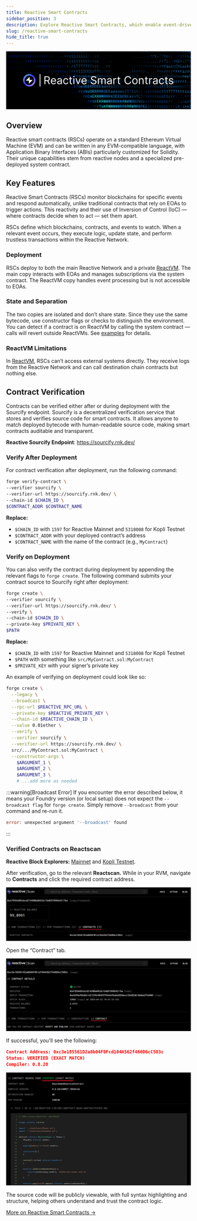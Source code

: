 ```yaml
---
title: Reactive Smart Contracts
sidebar_position: 3
description: Explore Reactive Smart Contracts, which enable event-driven interactions and transaction creation. Learn their setup, processing, and applications through clear examples.
slug: /reactive-smart-contracts
hide_title: true
---
```


![Reactive Smart Contracts Image](./img/reactive-smart-contracts.jpg)

## Overview

Reactive smart contracts (RSCs) operate on a standard Ethereum Virtual Machine (EVM) and can be written in any EVM-compatible language, with Application Binary Interfaces (ABIs) particularly customized for Solidity. Their unique capabilities stem from reactive nodes and a specialized pre-deployed system contract.

## Key Features

Reactive Smart Contracts (RSCs) monitor blockchains for specific events and respond automatically, unlike traditional contracts that rely on EOAs to trigger actions. This reactivity and their use of Inversion of Control (IoC) — where contracts decide when to act — set them apart.

RSCs define which blockchains, contracts, and events to watch. When a relevant event occurs, they execute logic, update state, and perform trustless transactions within the Reactive Network.

### Deployment

RSCs deploy to both the main Reactive Network and a private [ReactVM](./reactvm.md). The main copy interacts with EOAs and manages subscriptions via the system contract. The ReactVM copy handles event processing but is not accessible to EOAs.

### State and Separation

The two copies are isolated and don’t share state. Since they use the same bytecode, use constructor flags or checks to distinguish the environment. You can detect if a contract is on ReactVM by calling the system contract — calls will revert outside ReactVMs. See [examples](./demos.md) for details.

### ReactVM Limitations

In [ReactVM](./reactvm.md), RSCs can’t access external systems directly. They receive logs from the Reactive Network and can call destination chain contracts but nothing else.

## Contract Verification

Contracts can be verified either after or during deployment with the Sourcify endpoint. Sourcify is a decentralized verification service that stores and verifies source code for smart contracts. It allows anyone to match deployed bytecode with human-readable source code, making smart contracts auditable and transparent.

**Reactive Sourcify Endpoint**: https://sourcify.rnk.dev/

### Verify After Deployment

For contract verification after deployment, run the following command:

```bash
forge verify-contract \
--verifier sourcify \
--verifier-url https://sourcify.rnk.dev/ \
--chain-id $CHAIN_ID \
$CONTRACT_ADDR $CONTRACT_NAME
```

**Replace:**

- `$CHAIN_ID` with `1597` for Reactive Mainnet and `5318008` for Kopli Testnet
- `$CONTRACT_ADDR` with your deployed contract’s address
- `$CONTRACT_NAME` with the name of the contract (e.g., `MyContract`)

### Verify on Deployment

You can also verify the contract during deployment by appending the relevant flags to `forge create`. The following command submits your contract source to Sourcify right after deployment:

```bash
forge create \
--verifier sourcify \
--verifier-url https://sourcify.rnk.dev/ \
--verify \
--chain-id $CHAIN_ID \
--private-key $PRIVATE_KEY \
$PATH
```

**Replace:**

- `$CHAIN_ID` with `1597` for Reactive Mainnet and `5318008` for Kopli Testnet
- `$PATH` with something like `src/MyContract.sol:MyContract`
- `$PRIVATE_KEY` with your signer’s private key

An example of verifying on deployment could look like so: 

```bash
forge create \
  --legacy \
  --broadcast \
  --rpc-url $REACTIVE_RPC_URL \
  --private-key $REACTIVE_PRIVATE_KEY \
  --chain-id $REACTIVE_CHAIN_ID \
  --value 0.01ether \
  --verify \
  --verifier sourcify \
  --verifier-url https://sourcify.rnk.dev/ \
  src/.../MyContract.sol:MyContract \
  --constructor-args \
    $ARGUMENT_1 \
    $ARGUMENT_2 \
    $ARGUMENT_3 \
    # ...add more as needed
```

:::warning[Broadcast Error]
If you encounter the error described below, it means your Foundry version (or local setup) does not expect the `--broadcast flag` for `forge create`. Simply remove `--broadcast` from your command and re-run it.

```go
error: unexpected argument '--broadcast' found
```
:::

### Verified Contracts on Reactscan

**Reactive Block Explorers:** [Mainnet](https://reactscan.net/) and [Kopli Testnet](https://kopli.reactscan.net/).

After verification, go to the relevant **Reactscan.** While in your RVM, navigate to **Contracts** and click the required contract address.

![Image a](./img/verify-a.png)

Open the “Contract” tab.

![Image b](./img/verify-b.png)

If successful, you’ll see the following:

```json
Contract Address: 0xc3e185561D2a8b04F0Fcd104A562f460D6cC503c
Status: VERIFIED (EXACT MATCH)
Compiler: 0.8.28
```

![Image c](./img/verify-c.png)

The source code will be publicly viewable, with full syntax highlighting and structure, helping others understand and trust the contract logic.

[More on Reactive Smart Contracts →](../education/module-1/reactive-smart-contracts.md)
